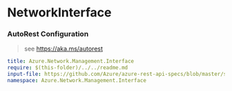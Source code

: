 # NetworkInterface
### AutoRest Configuration
> see https://aka.ms/autorest

``` yaml
title: Azure.Network.Management.Interface
require: $(this-folder)/../../readme.md
input-file: https://github.com/Azure/azure-rest-api-specs/blob/master/specification/network/resource-manager/Microsoft.Network/stable/2019-11-01/networkInterface.json
namespace: Azure.Network.Management.Interface
```